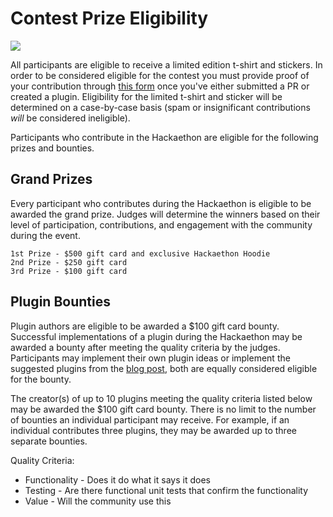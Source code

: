 # Contest Prize Eligibility

<a href="https://info.containo.us/traefik-hackaethon-2020"><img src="https://containous.ghost.io/content/images/2020/10/Twitter.jpg"></a>

All participants are eligible to receive a limited edition t-shirt and stickers. In order to be considered eligible for the contest you must provide proof of your contribution through [this form](https://forms.gle/DwGto9niCuxi84qM9) once you've either submitted a PR or created a plugin. Eligibility for the limited t-shirt and sticker will be determined on a case-by-case basis (spam or insignificant contributions _will_ be considered ineligible).

Participants who contribute in the Hackaethon are eligible for the following prizes and bounties.

## Grand Prizes

Every participant who contributes during the Hackaethon is eligible to be awarded the grand prize. Judges will determine the winners based on their level of participation, contributions, and engagement with the community during the event.

    1st Prize - $500 gift card and exclusive Hackaethon Hoodie
    2nd Prize - $250 gift card
    3rd Prize - $100 gift card

## Plugin Bounties

Plugin authors are eligible to be awarded a $100 gift card bounty. Successful implementations of a plugin during the Hackaethon may be awarded a bounty after meeting the quality criteria by the judges. Participants may implement their own plugin ideas or implement the suggested plugins from the [blog post](/PLUGINS.md), both are equally considered eligible for the bounty.

The creator(s) of up to 10 plugins meeting the quality criteria listed below may be awarded the $100 gift card bounty. There is no limit to the number of bounties an individual participant may receive. For example, if an individual contributes three plugins, they may be awarded up to three separate bounties.

Quality Criteria:

- Functionality - Does it do what it says it does
- Testing - Are there functional unit tests that confirm the functionality
- Value - Will the community use this
